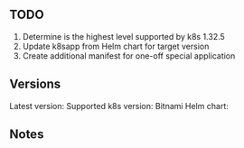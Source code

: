 ## TODO

1. Determine is the highest level supported by k8s 1.32.5
2. Update k8sapp from Helm chart for target version
3. Create additional manifest for one-off special application
## Versions

Latest version: 
Supported k8s version: 
Bitnami Helm chart: 

## Notes

